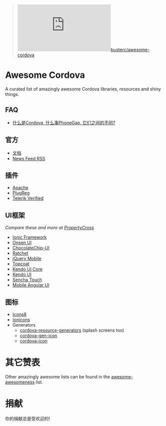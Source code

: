 >![](http://www.easyicon.net/api/resize_png_new.php?id=1174989&size=16)[busterc/awesome-cordova](https://github.com/busterc/awesome-cordova)

# Awesome Cordova

A curated list of amazingly awesome Cordova libraries, resources and shiny things.

## FAQ
- [什么是Cordova, 什么事PhoneGap, 它们之间的不同?](http://ionicframework.com/blog/what-is-cordova-phonegap/)

## 官方
- [文档](https://cordova.apache.org/docs/en/edge/index.html)
- [News Feed RSS](https://cordova.apache.org/rss.xml)

## 插件
- [Apache](http://plugins.cordova.io/)
- [PlugReg](http://plugreg.com/)
- [Telerik Verified](http://plugins.telerik.com/)

## UI框架

_Compare these and more at [PropertyCross](http://propertycross.com/)_

- [Ionic Framework](http://ionicframework.com/)
- [Onsen UI](http://onsenui.io/)
- [ChocolateChip-UI](http://chocolatechip-ui.com/)
- [Ratchet](http://goratchet.com/)
- [jQuery Mobile](http://jquerymobile.com/)
- [Topcoat](http://topcoat.io/)
- [Kendo UI Core](http://www.telerik.com/kendo-ui/open-source-core)
- [Kendo UI](http://www.telerik.com/kendo-ui)
- [Sencha Touch](http://www.sencha.com/products/touch/)
- [Mobile Angular UI](http://mobileangularui.com/)

## 图标
- [Icons8](http://icons8.com/)
- [Ionicons](http://ionicons.com/)
- Generators
	- [cordova-resource-generators](https://github.com/busterc/cordova-resource-generators) (splash screens too)
	- [cordova-gen-icon](https://www.npmjs.org/package/cordova-gen-icon)
	- [cordova-icon](https://www.npmjs.org/package/cordova-icon)

# 其它赞表
Other amazingly awesome lists can be found in the [awesome-awesomeness](https://github.com/bayandin/awesome-awesomeness) list.

# 捐献

你的捐献总是受欢迎的!

